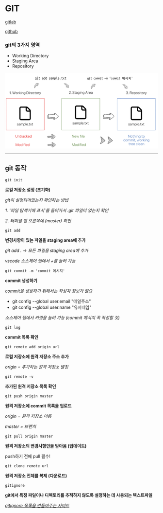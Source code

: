 # GIT

[gitlab](https://lab.ssafy.com)

[github](https://www.github.com)



 ### git의 3가지 영역
- Working Directory
- Staging Area
- Repository

![image](git.PNG)

---
## git 동작

```
git init
```
**로컬 저장소 설정 (초기화)**

*git이 설정되어있는지 확인하는 방법*

  *1. '파일 탐색기에 표시'를 들어가서 .git 파일이 있는지 확인*

  *2. 터미널 맨 오른쪽에 (master) 확인*


```
git add
```
**변경사항이 있는 파일을 staging area에 추가**

*git add . -> 모든 파일을 staging area에 추가*

*vscode 소스제어 탭에서 +를 눌러 가능*

```
git commit -m 'commit 메시지'
```
**commit 생성하기**

*commit을 생성하기 위해서는 작성자 정보가 필요*
- git config --global user.email "메일주소"
- git config --global user.name "유저네임"

*소스제어 탭에서 커밋을 눌러 가능 (commit 메시지 꼭 작성할 것)*

```
git log
```
**commit 목록 확인**

```
git remote add origin url
```
**로컬 저장소에 원격 저장소 주소 추가**

*origin = 추가하는 원격 저장소 별칭*

```
git remote -v
```
**추가된 원격 저장소 목록 확인**

```
git push origin master
```
**원격 저장소에 commit 목록을 업로드**

*origin = 원격 저장소 이름*

*master = 브랜치*

```
git pull origin master
```
**원격 저장소의 변경사항만을 받아옴 (업데이트)**

push하기 전에 pull 필수!

```
git clone remote url
```
**원격 저장소 전체를 복제 (다운로드)**

```
gitignore
```
**git에서 특정 파일이나 디렉토리를 추적하지 않도록 설정하는 데 사용되는 텍스트파일**

*[gitignore 목록을 만들어주는 사이트](https://www.toptal.com/developers/gitignore/)*